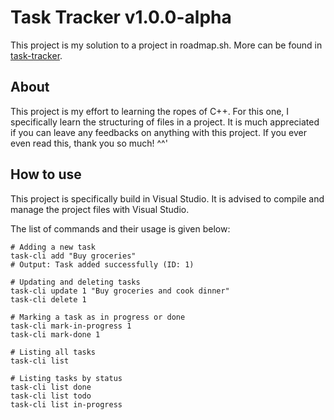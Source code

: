 # Task Tracker v1.0.0-alpha
This project is my solution to a project in roadmap.sh.
More can be found in [task-tracker](https://roadmap.sh/projects/task-tracker).

## About
This project is my effort to learning the ropes of C++. For this one, I specifically learn the structuring of files in a project.
It is much appreciated if you can leave any feedbacks on anything with this project. If you ever even read this, thank you so much! ^^'

## How to use
This project is specifically build in Visual Studio. It is advised to compile and manage the project files with Visual Studio.

The list of commands and their usage is given below:
```
# Adding a new task
task-cli add "Buy groceries"
# Output: Task added successfully (ID: 1)

# Updating and deleting tasks
task-cli update 1 "Buy groceries and cook dinner"
task-cli delete 1

# Marking a task as in progress or done
task-cli mark-in-progress 1
task-cli mark-done 1

# Listing all tasks
task-cli list

# Listing tasks by status
task-cli list done
task-cli list todo
task-cli list in-progress
```
